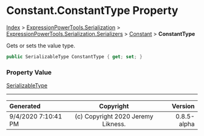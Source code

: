 ﻿# Constant.ConstantType Property

[Index](../index.md) > [ExpressionPowerTools.Serialization](ExpressionPowerTools.Serialization.a.md) > [ExpressionPowerTools.Serialization.Serializers](ExpressionPowerTools.Serialization.Serializers.n.md) > [Constant](ExpressionPowerTools.Serialization.Serializers.Constant.cs.md) > **ConstantType**

Gets or sets the value type.

```csharp
public SerializableType ConstantType { get; set; }
```

### Property Value

 [SerializableType](ExpressionPowerTools.Serialization.Serializers.SerializableType.cs.md) 


---

| Generated | Copyright | Version |
| :-- | :-: | --: |
| 9/4/2020 7:10:41 PM | (c) Copyright 2020 Jeremy Likness. | 0.8.5-alpha |
